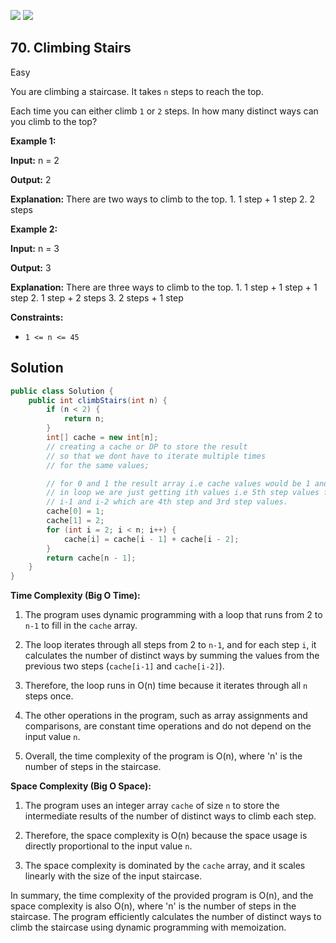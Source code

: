 [![](https://img.shields.io/github/stars/javadev/LeetCode-in-Java?label=Stars&style=flat-square)](https://github.com/javadev/LeetCode-in-Java)
[![](https://img.shields.io/github/forks/javadev/LeetCode-in-Java?label=Fork%20me%20on%20GitHub%20&style=flat-square)](https://github.com/javadev/LeetCode-in-Java/fork)

## 70\. Climbing Stairs

Easy

You are climbing a staircase. It takes `n` steps to reach the top.

Each time you can either climb `1` or `2` steps. In how many distinct ways can you climb to the top?

**Example 1:**

**Input:** n = 2

**Output:** 2

**Explanation:** There are two ways to climb to the top. 1. 1 step + 1 step 2. 2 steps 

**Example 2:**

**Input:** n = 3

**Output:** 3

**Explanation:** There are three ways to climb to the top. 1. 1 step + 1 step + 1 step 2. 1 step + 2 steps 3. 2 steps + 1 step 

**Constraints:**

*   `1 <= n <= 45`

## Solution

```java
public class Solution {
    public int climbStairs(int n) {
        if (n < 2) {
            return n;
        }
        int[] cache = new int[n];
        // creating a cache or DP to store the result
        // so that we dont have to iterate multiple times
        // for the same values;

        // for 0 and 1 the result array i.e cache values would be 1 and 2
        // in loop we are just getting ith values i.e 5th step values from
        // i-1 and i-2 which are 4th step and 3rd step values.
        cache[0] = 1;
        cache[1] = 2;
        for (int i = 2; i < n; i++) {
            cache[i] = cache[i - 1] + cache[i - 2];
        }
        return cache[n - 1];
    }
}
```

﻿**Time Complexity (Big O Time):**

1. The program uses dynamic programming with a loop that runs from 2 to `n-1` to fill in the `cache` array.

2. The loop iterates through all steps from 2 to `n-1`, and for each step `i`, it calculates the number of distinct ways by summing the values from the previous two steps (`cache[i-1]` and `cache[i-2]`).

3. Therefore, the loop runs in O(n) time because it iterates through all `n` steps once.

4. The other operations in the program, such as array assignments and comparisons, are constant time operations and do not depend on the input value `n`.

5. Overall, the time complexity of the program is O(n), where 'n' is the number of steps in the staircase.

**Space Complexity (Big O Space):**

1. The program uses an integer array `cache` of size `n` to store the intermediate results of the number of distinct ways to climb each step.

2. Therefore, the space complexity is O(n) because the space usage is directly proportional to the input value `n`.

3. The space complexity is dominated by the `cache` array, and it scales linearly with the size of the input staircase.

In summary, the time complexity of the provided program is O(n), and the space complexity is also O(n), where 'n' is the number of steps in the staircase. The program efficiently calculates the number of distinct ways to climb the staircase using dynamic programming with memoization.
